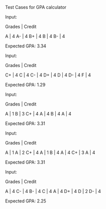 Test Cases for GPA calculator


Input:

Grades  |  Credit

A       |  4
A-      |  4 
B+      |  4
B       |  4
B-      |  4

Expected GPA: 3.34


Input:

Grades  |  Credit

C+      |  4
C       |  4 
C-      |  4
D+      |  4
D       |  4
D-      |  4
F       |  4

Expected GPA: 1.29


Input:

Grades  |  Credit

A       |  1
B       |  3 
C+      |  4
A       |  4
B       |  4
A       |  4

Expected GPA: 3.31


Input:

Grades  |  Credit

A       |  1
A       |  2 
C+      |  4
A       |  1
B       |  4
A       |  4
C+      |  3
A       |  4

Expected GPA: 3.31


Input:

Grades  |  Credit

A       |  4
C-      |  4 
B-      |  4
C       |  4
A       |  4
D+      |  4
D       |  2
D-      |  4

Expected GPA: 2.25